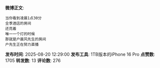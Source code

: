 **微博正文**: 
```
当你看到凌晨1点30分
全季酒店的房间
还亮着
唯一一个灯的时候
那就是户晨风先生的房间
户先生正在努力直播
```
**发布时间**: 2025-08-20 12:29:00
**发布工具**: 1TB版本的iPhone 16 Pro
**点赞数**: 1705
**转发数**: 13
**评论数**: 276

